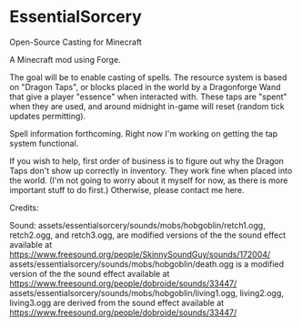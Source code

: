 # EssentialSorcery
Open-Source Casting for Minecraft

A Minecraft mod using Forge.

The goal will be to enable casting of spells. The resource system is based on "Dragon Taps", or blocks placed in the world by a Dragonforge Wand that give a player "essence" when interacted with. These taps are "spent" when they are used, and around midnight in-game will reset (random tick updates permitting). 

Spell information forthcoming. Right now I'm working on getting the tap system functional.

If you wish to help, first order of business is to figure out why the Dragon Taps don't show up correctly in inventory. They work fine when placed into the world. (I'm not going to worry about it myself for now, as there is more important stuff to do first.) Otherwise, please contact me here.

Credits:

Sound:
assets/essentialsorcery/sounds/mobs/hobgoblin/retch1.ogg, retch2.ogg, and retch3.ogg, are modified versions of the the sound effect available at https://www.freesound.org/people/SkinnySoundGuy/sounds/172004/
assets/essentialsorcery/sounds/mobs/hobgoblin/death.ogg is a modified version of the the sound effect available at https://www.freesound.org/people/dobroide/sounds/33447/
assets/essentialsorcery/sounds/mobs/hobgoblin/living1.ogg, living2.ogg, living3.ogg are derived from the sound effect available at https://www.freesound.org/people/dobroide/sounds/33447/